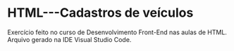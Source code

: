 # HTML---Cadastros de veículos

Exercício feito no curso de Desenvolvimento Front-End nas aulas de HTML. 
Arquivo gerado na IDE Visual Studio Code. 
